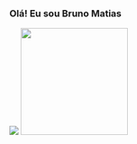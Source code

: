 ### Olá! Eu sou Bruno Matias

<picture>
<source 
  srcset="https://github-readme-stats.vercel.app/api?username=brunojosematias&show_icons=true&theme=tokyonight"
  media="(prefers-color-scheme: dark)"
/>
<source
  srcset="https://github-readme-stats.vercel.app/api?username=anuraghazra&show_icons=true"
  media="(prefers-color-scheme: light), (prefers-color-scheme: no-preference)"
/>
<img src="https://github-readme-stats.vercel.app/api?username=brunojosematias&show_icons=true" />
</picture>

<a href="https://github.com/anuraghazra/github-readme-stats">
  <img height="190" src="https://github-readme-stats.vercel.app/api/top-langs/?username=brunojosematias&layout=compact&theme=tokyonight&hide_progress=true)](https://github.com/anuraghazra/github-readme-stats)" />
</a>
</a>
